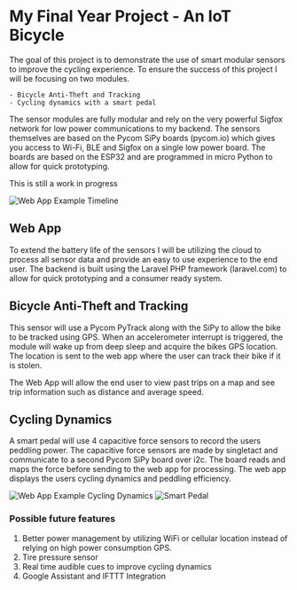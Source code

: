 # My Final Year Project - An IoT Bicycle

The goal of this project is to demonstrate the use of smart modular sensors to improve the cycling experience.
To ensure the success of this project I will be focusing on two modules.

    - Bicycle Anti-Theft and Tracking
    - Cycling dynamics with a smart pedal

The sensor modules are fully modular and rely on the very powerful Sigfox network for low power communications to my backend. The sensors themselves are based on the Pycom SiPy boards (pycom.io) which gives you access to Wi-Fi, BLE and Sigfox on a single low power board. The boards are based on the ESP32 and are programmed in micro Python to allow for quick prototyping. 

This is still a work in progress

![Web App Example Timeline](https://github.com/R-Kearney/IoT-Bike/blob/master/Website/Eg_Timeline.jpg)


## Web App
To extend the battery life of the sensors I will be utilizing the cloud to process all sensor data and provide an easy to use experience to the end user. The backend is built using the Laravel PHP framework (laravel.com) to allow for quick prototyping and a consumer ready system. 


## Bicycle Anti-Theft and Tracking
This sensor will use a Pycom PyTrack along with the SiPy to allow the bike to be tracked using GPS.
When an accelerometer interrupt is triggered, the module will wake up from deep sleep and acquire the bikes GPS location. The location is sent to the web app where the user can track their bike if it is stolen. 

The Web App will allow the end user to view past trips on a map and see trip information such as distance and average speed.

## Cycling Dynamics
A smart pedal will use 4 capacitive force sensors to record the users peddling power. The capacitive force sensors are made by singletact and communicate to a second Pycom SiPy board over i2c. The board reads and maps the force before sending to the web app for processing. The web app displays the users cycling dynamics and peddling efficiency.

![Web App Example Cycling Dynamics](https://github.com/R-Kearney/IoT-Bike/blob/master/Website/Eg_Cycling_Dynamics.jpg)
![Smart Pedal](https://github.com/R-Kearney/IoT-Bike/blob/master/Smart_Pedal.jpg)

### Possible future features
1. Better power management by utilizing WiFi or cellular location instead of relying on high power consumption GPS.
2. Tire pressure sensor
3. Real time audible cues to improve cycling dynamics
4. Google Assistant and IFTTT Integration